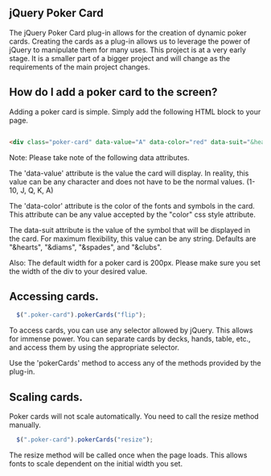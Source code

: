 ## jQuery Poker Card

The jQuery Poker Card plug-in allows for the creation of dynamic poker cards. Creating the cards as a plug-in allows us to leverage the power of jQuery to manipulate them for many uses. This project is at a very early stage. It is a smaller part of a bigger project and will change as the requirements of the main project changes.

## How do I add a poker card to the screen?

Adding a poker card is simple. Simply add the following HTML block to your page.

```html

<div class="poker-card" data-value="A" data-color="red" data-suit="&hearts;"></div>

```

Note: Please take note of the following data attributes.

The 'data-value' attribute is the value the card will display. In reality,  this value can be any character and does not have to be the normal values. (1-10, J, Q, K, A)

The 'data-color' attribute is the color of the fonts and symbols in the card. This attribute can be any value accepted by the "color" css style attribute.

The data-suit attribute is the value of the symbol that will be displayed in the card. For maximum flexibility, this value can be any string. Defaults are "&hearts", "&diams", "&spades", and "&clubs".

Also: The default width for a poker card is 200px. Please make sure you set the width of the div to your desired value.

## Accessing cards.

```javascript
  $(".poker-card").pokerCards("flip");
```

To access cards, you can use any selector allowed by jQuery. This allows for immense power. You can separate cards by decks, hands, table, etc., and access them by using the appropriate selector.

Use the 'pokerCards' method to access any of the methods provided by the plug-in.


## Scaling cards.

Poker cards will not scale automatically. You need to call the resize method manually.

```javascript
  $(".poker-card").pokerCards("resize");
```

The resize method will be called once when the page loads. This allows fonts to scale dependent on the initial width you set.



##
